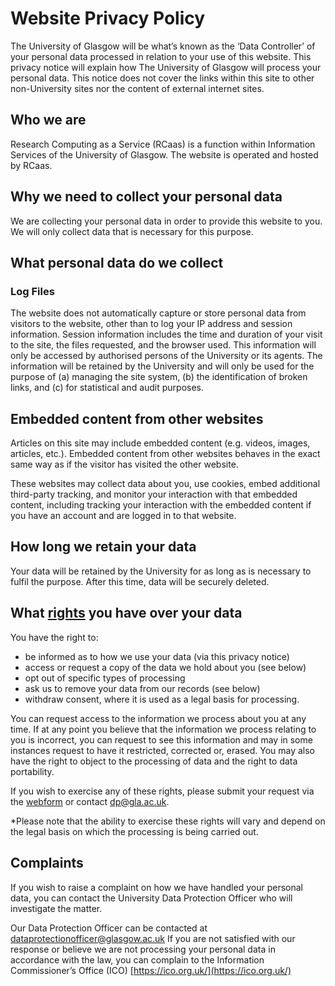 # Website Privacy Policy
The University of Glasgow will be what’s known as the ‘Data Controller’ of your personal data processed in relation to your use of this website. This privacy notice will explain how The University of Glasgow will process your personal data. This notice does not cover the links within this site to other non-University sites nor the content of external internet sites.

## Who we are
Research Computing as a Service (RCaas) is a function within Information Services of the University of Glasgow. The website is operated and hosted by RCaas.

## Why we need to collect your personal data
We are collecting your personal data in order to provide this website to you. We will only collect data that is necessary for this purpose.

## What personal data do we collect
### Log Files
The website does not automatically capture or store personal data from visitors to the website, other than to log your IP address and session information. Session information includes the time and duration of your visit to the site, the files requested, and the browser used. This information will only be accessed by authorised persons of the University or its agents. The information will be retained by the University and will only be used for the purpose of (a) managing the site system, (b) the identification of broken links, and (c) for statistical and audit purposes.

## Embedded content from other websites
Articles on this site may include embedded content (e.g. videos, images, articles, etc.). Embedded content from other websites behaves in the exact same way as if the visitor has visited the other website.

These websites may collect data about you, use cookies, embed additional third-party tracking, and monitor your interaction with that embedded content, including tracking your interaction with the embedded content if you have an account and are logged in to that website.

## How long we retain your data
Your data will be retained by the University for as long as is necessary to fulfil the purpose. After this time, data will be securely deleted.

## What [rights](https://www.gla.ac.uk/myglasgow/dpfoioffice/gdpr/datasubjectrights/) you have over your data
You have the right to:

- be informed as to how we use your data (via this privacy notice)
- access or request a copy of the data we hold about you (see below)
- opt out of specific types of processing
- ask us to remove your data from our records (see below)
- withdraw consent, where it is used as a legal basis for processing.

You can request access to the information we process about you at any time. If at any point you believe that the information we process relating to you is incorrect, you can request to see this information and may in some instances request to have it restricted, corrected or, erased. You may also have the right to object to the processing of data and the right to data portability.

If you wish to exercise any of these rights, please submit your request via the [webform](https://www.gla.ac.uk/myglasgow/dpfoioffice/gdpr/gdprrequests/) or contact dp@gla.ac.uk.

*Please note that the ability to exercise these rights will vary and depend on the legal basis on which the processing is being carried out.

## Complaints
If you wish to raise a complaint on how we have handled your personal data, you can contact the University Data Protection Officer who will investigate the matter.

Our Data Protection Officer can be contacted at dataprotectionofficer@glasgow.ac.uk If you are not satisfied with our response or believe we are not processing your personal data in accordance with the law, you can complain to the Information Commissioner’s Office (ICO) [https://ico.org.uk/](https://ico.org.uk/)